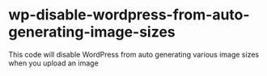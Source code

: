 # wp-disable-wordpress-from-auto-generating-image-sizes
This code will disable WordPress from auto generating various image sizes when you upload an image
